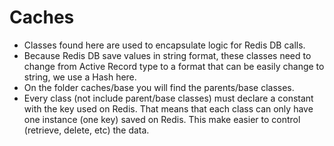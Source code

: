 # Caches

- Classes found here are used to encapsulate logic for Redis DB calls.
- Because Redis DB save values in string format, these classes need to change from Active Record type to a format that can be easily change to string, we use a Hash here.
- On the folder caches/base you will find the parents/base classes.
- Every class (not include parent/base classes) must declare a constant with the key used on Redis. That means that each class can only have one instance (one key) saved on Redis. This make easier to control (retrieve, delete, etc) the data.
